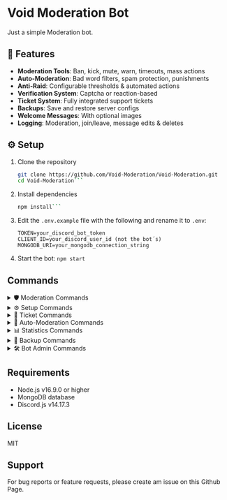 # Void Moderation Bot

Just a simple Moderation bot.

## 🔧 Features

- **Moderation Tools**: Ban, kick, mute, warn, timeouts, mass actions
- **Auto-Moderation**: Bad word filters, spam protection, punishments
- **Anti-Raid**: Configurable thresholds & automated actions
- **Verification System**: Captcha or reaction-based
- **Ticket System**: Fully integrated support tickets
- **Backups**: Save and restore server configs
- **Welcome Messages**: With optional images
- **Logging**: Moderation, join/leave, message edits & deletes

## ⚙️ Setup

1. Clone the repository  
   ```bash
   git clone https://github.com/Void-Moderation/Void-Moderation.git
   cd Void-Moderation```
2. Install dependencies
   ```bash
   npm install```
3. Edit the `.env.example` file with the following and rename it to `.env`:
   ```
   TOKEN=your_discord_bot_token
   CLIENT_ID=your_discord_user_id (not the bot´s)
   MONGODB_URI=your_mongodb_connection_string
   ```
4. Start the bot: `npm start`

## Commands

<details>
<summary>🛡️ Moderation Commands</summary>

| Command | Description |
|---------|-------------|
| `/ban` | Bans a user from the server |
| `/tempban` | Temporarily bans a user |
| `/softban` | Kicks a user and deletes their messages |
| `/kick` | Kicks a user from the server |
| `/mute` | Temporarily mutes a user |
| `/unmute` | Unmutes a user |
| `/warn` | Warns a user |
| `/clear` | Deletes a specified number of messages |
| `/timeout` | Timeouts a user for a specified duration |
| `/lockdown` | Locks/unlocks channels for normal users |
| `/massban` | Bans multiple users at once |

</details>

<details>
<summary>⚙️ Setup Commands</summary>

| Command | Description |
|---------|-------------|
| `/welcome-setup` | Sets up the welcome system |
| `/verify-setup` | Sets up the verification system |
| `/ticket-setup` | Sets up the ticket system |
| `/autorole` | Manages automatic roles |
| `/setlogchannel` | Sets the channel for moderation logs |

</details>

<details>
<summary>🎫 Ticket Commands</summary>

| Command | Description |
|---------|-------------|
| `/ticket-setup` | Sets up the ticket system |
| `/tickets` | Shows ticket statistics |

</details>

<details>
<summary>🔨 Auto-Moderation Commands</summary>

| Command | Description |
|---------|-------------|
| `/automod` | Configures automatic moderation |
| `/antiraid` | Configures the Anti-Raid system |
| `/warnsystem` | Configures the warning system |
| `/raidmode` | Manages raid protection mode |

</details>

<details>
<summary>📊 Statistics Commands</summary>

| Command | Description |
|---------|-------------|
| `/modstats` | Shows moderation statistics |

</details>

<details>
<summary>💾 Backup Commands</summary>

| Command | Description |
|---------|-------------|
| `/backup` | Creates, lists, and restores server backups |

</details>

<details>
<summary>🛠️ Bot Admin Commands</summary>

| Command | Description |
|---------|-------------|
| `-admin showservers` | Shows detailed list of all servers the bot is in |
| `-admin leave <server_id>` | Makes the bot leave the specified server |
| `-admin createinvite <server_id>` | Creates a permanent invite for the specified server |
| `-admin globalannounce <title> \| <description> \| <color hex>` | Sends an announcement embed to all servers |

</details>

## Requirements

- Node.js v16.9.0 or higher
- MongoDB database
- Discord.js v14.17.3

## License

MIT

## Support

For bug reports or feature requests, please create am issue on this Github Page.